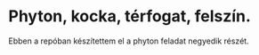 # Phyton, kocka, térfogat, felszín.

Ebben a repóban készítettem el a phyton feladat negyedik részét.
